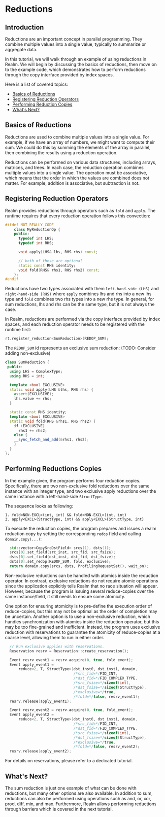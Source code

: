 # Reductions

## Introduction
Reductions are an important concept in parallel programming. 
They combine multiple values into a single value,
typically to summarize or aggregate data.

In this tutorial, we will walk through an example of using reductions in
Realm. We will begin by discussing the basics of reductions, then move
on to the example code, which demonstrates how to perform reductions
through the copy interface provided by index spaces.

Here is a list of covered topics:

* [Basics of Reductions](#basics-of-reductions)
* [Registering Reduction Operators](#registering-reduction-operators)
* [Performing Reduction Copies](#performing-reduction-copies)
* [What's Next?](#what's-next?)

## Basics of Reductions
Reductions are used to combine multiple values into a single value.
For example, if we have an array of numbers, we might want to compute
their sum. We could do this by summing the elements of the array in
parallel, then combining the results using a reduction operation.

Reductions can be performed on various data structures,
including arrays, matrices, and trees.
In each case, the reduction operation combines multiple values into a 
single value. The operation must be associative, which means that the
order in which the values are combined does not matter. For example,
addition is associative, but subtraction is not.

## Registering Reduction Operators

Realm provides reductions through operators such as `fold` and
`apply`. The runtime requires that every reduction operation follows
this convection:

```c++
#ifdef NOT_REALLY_CODE
    class MyReductionOp {
    public:
      typedef int LHS;
      typedef int RHS;

      void apply(LHS& lhs, RHS rhs) const;

      // both of these are optional
      static const RHS identity;
      void fold(RHS& rhs1, RHS rhs2) const;
    };
#endif
```
Reductions have two types associated with them `left-hand-side (LHS)`
and `right-hand-side (RHS)` where `apply` combines lhs and rhs into a
new lhs type and `fold` combines two rhs types into a new rhs type.
In general, for sum reductions, lhs and rhs can be the same
type, but it is not always the case.

In Realm, reductions are performed via the copy interface provided
by index spaces, and each reduction operator needs to be registered with
the runtime first:

```c++
rt.register_reduction<SumReduction>(REDOP_SUM);
```

The `REDOP_SUM` id represents an exclusive sum reduction:
(TODO: Consider adding non-exclusive)

```c++
class SumReduction {
 public:
  using LHS = ComplexType;
  using RHS = int;

  template <bool EXCLUSIVE>
  static void apply(LHS &lhs, RHS rhs) {
    assert(EXCLUSIVE);
    lhs.value += rhs;
  }

  static const RHS identity;
  template <bool EXCLUSIVE>
  static void fold(RHS &rhs1, RHS rhs2) {
    if (EXCLUSIVE)
      rhs1 += rhs2;
    else {
    __sync_fetch_and_add(&rhs1, rhs2);
    }
  }
};
```

## Performing Reductions Copies

In the example given, the program performs four reduction copies.
Specifically, there are two non-exclusive fold reductions over the 
same instance with an integer type, and two exclusive apply reductions
over the same instance with a left-hand-side `StructType`.

The sequence looks as following:
```
1. fold<NON-EXCL>(int, int) && fold<NON-EXCL>(int, int)
2. apply<EXCL>(StructType, int) && apply<EXCL>(StructType, int)
```

To execute the reduction copies, the program prepares and issues a
realm reduction copy by setting the corresponding `redop` field and
calling `domain.copy(...)`:
```c++
  std::vector<CopySrcDstField> srcs(1), dsts(1);
  srcs[0].set_field(src_inst, src_fid, src_fsize);
  dsts[0].set_field(dst_inst, dst_fid, dst_fsize);
  dsts[0].set_redop(REDOP_SUM, fold, exclusive);
  return domain.copy(srcs, dsts, ProfilingRequestSet(), wait_on);
```

Non-exclusive reductions can be
handled with atomics inside the reduction operator. In contrast,
exclusive reductions do not require atomic operations since the
application explicitly tells Realm that no race situation will appear.
However, because the program is issuing several reduce-copies over
the same instance/field, it still needs to ensure some atomicity.

One option for ensuring atomicity is to pre-define the execution order
of reduce-copies, but this may not be optimal as the order of
completion may be uncertain. Another option is to use a
non-exclusive reduction, which handles synchronization with atomics
inside the reduction operator, but this may be too fine-grained and
inefficient. Instead, the program uses exclusive reduction with
reservations to guarantee the atomicity of reduce-copies at a coarse
level, allowing them to run in either order.

```c++
  // Run exclusive applies with reservations.
  Reservation resrv = Reservation::create_reservation();

  Event resrv_event1 = resrv.acquire(0, true, fold_event);
  Event apply_event1 =
      reduce<2, T, StructType>(dst_inst0, dst_inst1, domain,
                               /*src_fid=*/FID_INT,
                               /*dst_fid=*/FID_COMPLEX_TYPE,
                               /*src_fsize=*/sizeof(int),
                               /*dst_fsize=*/sizeof(StructType),
                               /*exclusive=*/true,
                               /*fold=*/false, resrv_event1);
  resrv.release(apply_event1);

  Event resrv_event2 = resrv.acquire(0, true, fold_event);
  Event apply_event2 =
      reduce<2, T, StructType>(dst_inst0, dst_inst1, domain,
                               /*src_fid=*/FID_INT,
                               /*dst_fid=*/FID_COMPLEX_TYPE,
                               /*src_fsize=*/sizeof(int),
                               /*dst_fsize=*/sizeof(StructType),
                               /*exclusive=*/true,
                               /*fold=*/false, resrv_event2);
  resrv.release(apply_event2);

```

For details on reservations, please refer to a dedicated tutorial.

## What's Next?

The sum reduction is just one example of what can be done with
reductions, but many other options are also available.
In addition to sum, reductions can also be performed using operations
such as and, or, xor, prod, diff, min, and max. Furthermore, Realm
allows performing reductions through barriers which is covered in the
next tutorial.
